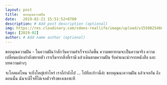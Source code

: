 ```yaml
---
layout: post
title:  ขอบคุณความฝัน
date:   2019-02-21 15:51:52+0700
description: # Add post description (optional)
img: https://res.cloudinary.com/sdees-reallife/image/upload/v1550825466/IMG_20190221_092253698.jpg # Add image post (optional)
tags: [2019-02]
author: # Add name author (optional)
---
```

ขอบคุณความฝัน - ในความฝันว่าสักวันความสำเร็จจะเกิดขึ้น ความพยายามจะเป็นความจริง ความเปลี่ยนแปลงกำลังขยายตัว เราเริ่มจากสิ่งที่เรามี แล้วเดินตามความฝัน รับคำแนะนำจากหนังสือ และบทความต่างๆ

จะไกลแค่ไหน จะยิ่งใหญ่เท่าไหร่ เราก็กำลังไป ... ไปทีละก้าวนี่ล่ะ ขอบคุณนะความฝัน แล้วเจอกัน ถึงตอนนั้น ฉันจะดีใจที่ได้เจอตัวจริงของเธอซะที
